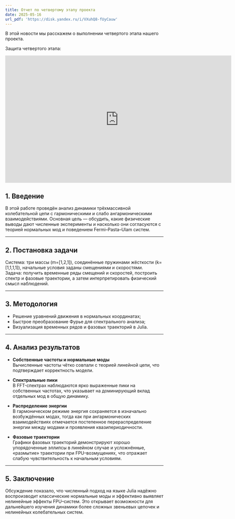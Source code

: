 ```yaml
---
title: Отчет по четвертому этапу проекта
date: 2025-05-16
url_pdf: 'https://disk.yandex.ru/i/VXuhQ8-fUyCauw'
---
```


В этой новости мы расскажем о выполнении четвертого этапа нашего проекта.

Защита четвертого этапа:

<iframe width="720" height="405" src="https://rutube.ru/play/embed/411687db7cd2300cc75cf48204bd1b44/" frameBorder="0" allow="clipboard-write; autoplay" webkitAllowFullScreen mozallowfullscreen allowFullScreen></iframe>

<!--more-->

## 1. Введение  
В этой работе проведён анализ динамики трёхмассивной колебательной цепи с гармоническими и слабо ангармоническими взаимодействиями. Основная цель — обсудить, какие физические выводы дают численные эксперименты и насколько они согласуются с теорией нормальных мод и поведением Fermi–Pasta–Ulam систем.

---

## 2. Постановка задачи  
Система: три массы \(m=[1,2,1]\), соединённые пружинами жёсткости \(k=[1,1,1,1]\), начальные условия заданы смещениями и скоростями.  
Задача: получить временные ряды смещений и скоростей, построить спектр и фазовые траектории, а затем интерпретировать физический смысл наблюдений.

---

## 3. Методология  

- Решение уравнений движения в нормальных координатах;  
- Быстрое преобразование Фурье для спектрального анализа;  
- Визуализация временных рядов и фазовых траекторий в Julia.

---

## 4. Анализ результатов  

- **Собственные частоты и нормальные моды**  
  Вычисленные частоты чётко совпали с теорией линейной цепи, что подтверждает корректность модели.  

- **Спектральные пики**  
  В FFT-спектрах наблюдаются ярко выраженные пики на собственных частотах, что указывает на доминирующий вклад отдельных мод в общую динамику.

- **Распределение энергии**  
  В гармоническом режиме энергия сохраняется в изначально возбуждённых модах, тогда как при ангармонических взаимодействиях отмечается постепенное перераспределение энергии между модами и проявления квазипериодичности.

- **Фазовые траектории**  
  Графики фазовых траекторий демонстрируют хорошо упорядоченные эллипсы в линейном случае и усложнённые, «размытие» траектории при FPU–возмущениях, что отражает слабую чувствительность к начальным условиям.

---

## 5. Заключение  

Обсуждение показало, что численный подход на языке Julia надёжно воспроизводит классические нормальные моды и эффективно выявляет нелинейные эффекты FPU–систем. Это открывает возможности для дальнейшего изучения динамики более сложных звеньевых цепочек и нелинейных колебательных систем. 
